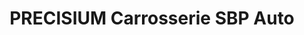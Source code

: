 ---
title: "PRECISIUM Carrosserie SBP Auto"
url: /morieres-les-avignon/precisium-carrosserie-sbp-auto/
shop: réparation de voitures
---